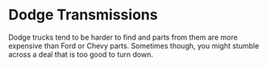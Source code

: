 # Dodge Transmissions

Dodge trucks tend to be harder to find and parts from them are more expensive than Ford or Chevy parts. Sometimes though, you might stumble across a deal that is too good to turn down.
